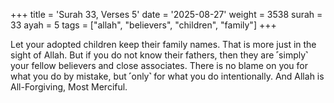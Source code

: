+++
title = 'Surah 33, Verses 5'
date = '2025-08-27'
weight = 3538
surah = 33
ayah = 5
tags = ["allah", "believers", "children", "family"]
+++

Let your adopted children keep their family names. That is more just in the sight of Allah. But if you do not know their fathers, then they are ˹simply˺ your fellow believers and close associates. There is no blame on you for what you do by mistake, but ˹only˺ for what you do intentionally. And Allah is All-Forgiving, Most Merciful.